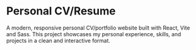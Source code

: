 # Personal CV/Resume

A modern, responsive personal CV/portfolio website built with React, Vite and Sass.
This project showcases my personal experience, skills, and projects in a clean and interactive format.
